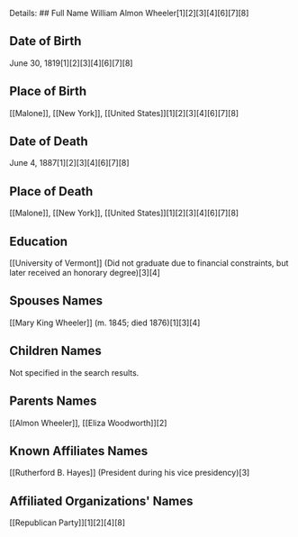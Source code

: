 Details: ## Full Name
William Almon Wheeler[1][2][3][4][6][7][8]

## Date of Birth
June 30, 1819[1][2][3][4][6][7][8]

## Place of Birth
[[Malone]], [[New York]], [[United States]][1][2][3][4][6][7][8]

## Date of Death
June 4, 1887[1][2][3][4][6][7][8]

## Place of Death
[[Malone]], [[New York]], [[United States]][1][2][3][4][6][7][8]

## Education
[[University of Vermont]] (Did not graduate due to financial constraints, but later received an honorary degree)[3][4]

## Spouses Names
[[Mary King Wheeler]] (m. 1845; died 1876)[1][3][4]

## Children Names
Not specified in the search results.

## Parents Names
[[Almon Wheeler]], [[Eliza Woodworth]][2]

## Known Affiliates Names
[[Rutherford B. Hayes]] (President during his vice presidency)[3]

## Affiliated Organizations' Names
[[Republican Party]][1][2][4][8]

